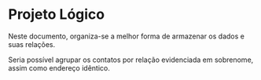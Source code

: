 # Projeto Lógico

Neste documento, organiza-se a melhor forma de armazenar os dados e suas relações.

Seria possível agrupar os contatos por relação evidenciada em sobrenome, assim como endereço idêntico.